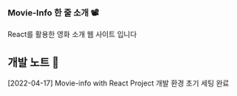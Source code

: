 ### Movie-Info 한 줄 소개 📽️    
   
React를 활용한 영화 소개 웹 사이트 입니다   
   
## 개발 노트 📒   
[2022-04-17] Movie-info with React Project 개발 환경 초기 세팅 완료